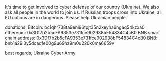 It's time to get involved to cyber defense of our country (Ukraine). We also ask all people in the world to join us.
If Russian troops cross into Ukraine, all EU nations are in dangerous.
Please help Ukrainian people.

donations:
Bitcoin: bc1qhr738ta9enl96tpjt35n2xeyha6ngaq54kzxa0
ethereum: 0x3Df7b2b5cFA9353e731fce902938bF54834C4cB0
BNB smart chain address: 0x3Df7b2b5cFA9353e731fce902938bF54834C4cB0
BNB: bnb1a29l3y5dcaqfe00g9u69hz9m0u220k0ma6659v


best regards,
Ukraine Cyber Army
